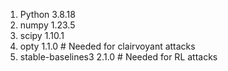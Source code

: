 1. Python 3.8.18
2. numpy 1.23.5
3. scipy 1.10.1
4. opty 1.1.0 # Needed for clairvoyant attacks
6. stable-baselines3  2.1.0 # Needed for RL attacks

